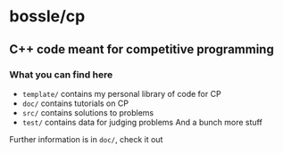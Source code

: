 # bossle/cp

## C++ code meant for competitive programming

### What you can find here

- `template/` contains my personal library of code for CP
- `doc/` contains tutorials on CP
- `src/` contains solutions to problems
- `test/` contains data for judging problems
And a bunch more stuff

Further information is in `doc/`, check it out

